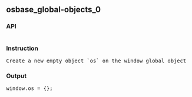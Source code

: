 ## osbase_global-objects_0
### API
<pre style='text-wrap: wrap'></pre>
### Instruction
<pre style='text-wrap: wrap'>Create a new empty object `os` on the window global object</pre>
### Output
<pre style='text-wrap: wrap'>window.os = {};
</pre>
